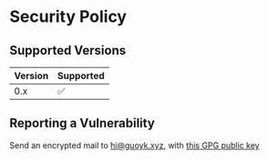# Security Policy

## Supported Versions

| Version | Supported          |
| ------- | ------------------ |
| 0.x     | :white_check_mark: |

## Reporting a Vulnerability

Send an encrypted mail to hi@guoyk.xyz, with [this GPG public key](https://guoyk.xyz/gpg/133641b2.asc.txt)
